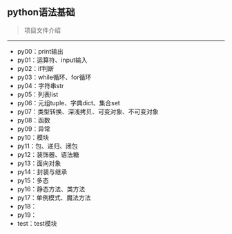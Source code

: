 ## python语法基础

> 项目文件介绍

*****

+ py00：print输出
+ py01：运算符、input输入
+ py02：if判断
+ py03：while循环、for循环
+ py04：字符串str
+ py05：列表list
+ py06：元组tuple、字典dict、集合set
+ py07：类型转换、深浅拷贝、可变对象、不可变对象
+ py08：函数
+ py09：异常
+ py10：模块
+ py11：包、递归、闭包
+ py12：装饰器、语法糖
+ py13：面向对象
+ py14：封装与继承
+ py15：多态
+ py16：静态方法、类方法
+ py17：单例模式、魔法方法
+ py18：
+ py19：
+ test：test模块